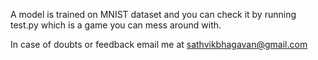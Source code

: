 A model is trained on MNIST dataset and you can check it by running test.py which is a game you can mess around with.

In case of doubts or feedback email me at sathvikbhagavan@gmail.com
